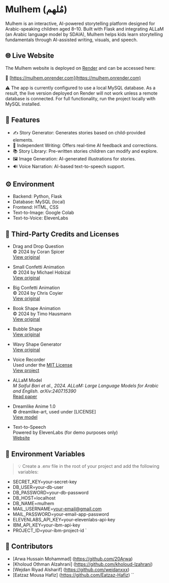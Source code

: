 # Mulhem (مُلهم)

Mulhem is an interactive, AI-powered storytelling platform designed for Arabic-speaking children aged 8–10. Built with Flask and integrating ALLaM (an Arabic language model by SDAIA), Mulhem helps kids learn storytelling fundamentals through AI-assisted writing, visuals, and speech.

## 🌐 Live Website

The Mulhem website is deployed on [Render](https://render.com/) and can be accessed here:

🔗 [https://mulhem.onrender.com](https://mulhem.onrender.com)

⚠️ The app is currently configured to use a local MySQL database. As a result, the live version deployed on Render will not work unless a remote database is connected. For full functionality, run the project locally with MySQL installed.



## 🌟 Features

- ✍️ Story Generator: Generates stories based on child-provided elements.
- 📝 Independent Writing: Offers real-time AI feedback and corrections.
- 📚 Story Library: Pre-written stories children can modify and explore.
- 🖼️ Image Generation: AI-generated illustrations for stories.
- 🔊 Voice Narration: AI-based text-to-speech support.

## ⚙️ Environment

- Backend: Python, Flask
- Database: MySQL (local)
- Frontend: HTML, CSS
- Text-to-Image: Google Colab
- Text-to-Voice: ElevenLabs

## 📄 Third-Party Credits and Licenses

* Drag and Drop Question  
  © 2024 by Coran Spicer  
  [View original](https://codepen.io/cgspicer/pen/AXjZxa)

* Small Confetti Animation  
  © 2024 by Michael Hobizal  
  [View original](https://codepen.io/mikehobizal/pen/gOdmmr)

* Big Confetti Animation  
  © 2024 by Chris Coyier  
  [View original](https://codepen.io/chriscoyier/pen/vYKvEQx)

* Book Shape Animation  
  © 2024 by Timo Hausmann  
  [View original](https://codepen.io/timohausmann/pen/AaJWvo)

* Bubble Shape  
  [View original](https://codepen.io/quadbaup/pen/rKOKQv)

* Wavy Shape Generator  
  [View original](https://css-generators.com/wavy-shapes/)

* Voice Recorder  
  Used under the [MIT License](https://github.com/davidsproject/VRecorder/blob/main/LICENSE)  
  [View project](https://github.com/davidsproject/VRecorder)

* ALLaM Model  
  *M Saiful Bari et al., 2024. ALLaM: Large Language Models for Arabic and English. arXiv:2407.15390*  
  [Read paper](https://arxiv.org/abs/2407.15390)

* Dreamlike Anime 1.0  
  © dreamlike-art, used under [LICENSE]  
  [View model](https://huggingface.co/dreamlike-art/dreamlike-anime-1.0)

* Text-to-Speech  
  Powered by ElevenLabs (for demo purposes only)  
  [Website](https://elevenlabs.io/)

## 🔑 Environment Variables

> 💡 Create a .env file in the root of your project and add the following variables:

- SECRET_KEY=your-secret-key
- DB_USER=your-db-user
- DB_PASSWORD=your-db-password
- DB_HOST=localhost
- DB_NAME=mulhem
- MAIL_USERNAME=your-email@gmail.com
- MAIL_PASSWORD=your-email-app-password
- ELEVENLABS_API_KEY=your-elevenlabs-api-key
- IBM_API_KEY=your-ibm-api-key
- PROJECT_ID=your-ibm-project-id
`
## 👥 Contributors

* [Arwa Hussain Mohammad] (https://github.com/20Arwa)
* [Kholoud Othman Alzahrani] (https://github.com/kholoud-lzahrani)
* [Wejdan Riyad Alsharif] (https://github.com/wejdanxxx)
* [Eatzaz Mousa Hafiz] (https://github.com/Eatzaz-Hafiz)
``
